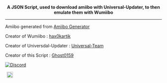<p align="center">
	<a href="https://github.com/Ghost0159/AmiiGhost"><img src=""></a><br>
	<b>A JSON Script, used to download amiibo with Universal-Updater, to then emulate them with Wumiibo</b><br>
</p>

___________________________

Amiibo generated from [Amiibo Generator](https://hax0kartik.github.io/amiibo-generator/)

Creator of Wumiibo : [hax0kartik](https://github.com/hax0kartik)

Creator of Universdal-Updater : [Universal-Team](https://github.com/Universal-Team)

Creator of this Script : [Ghost0159](https://github.com/Ghost0159)

[![Discord](https://discordapp.com/api/guilds/633965704424718336/widget.png?style=banner3&time)](https://discord.gg/9Rqvh9F)

<a href="https://github.com/Ghost0159" style="padding-left: 5px; padding-right: 5px;"><img src="https://img.shields.io/badge/&copy;Ghost0159-blue.svg" height="20"></a>
